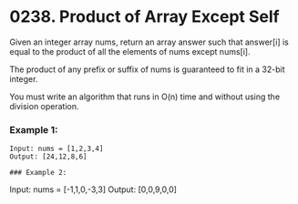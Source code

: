 # 0238. Product of Array Except Self
Given an integer array nums, return an array answer such that answer[i] is equal to the product of all the elements of nums except nums[i].

The product of any prefix or suffix of nums is guaranteed to fit in a 32-bit integer.

You must write an algorithm that runs in O(n) time and without using the division operation.

### Example 1:
```
Input: nums = [1,2,3,4]
Output: [24,12,8,6]

### Example 2:
```
Input: nums = [-1,1,0,-3,3]
Output: [0,0,9,0,0]
```